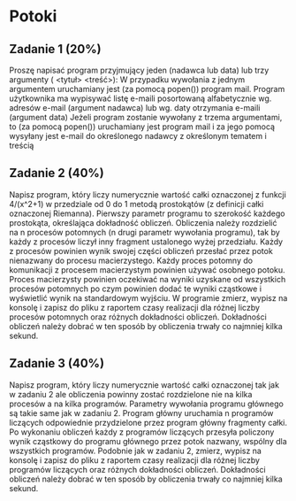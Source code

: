 # Potoki

## Zadanie 1 (20%)
Proszę napisać program przyjmujący jeden (nadawca lub data) lub trzy argumenty (<adresEmail> <tytuł> <treść>):
W przypadku wywołania z jednym argumentem uruchamiany jest (za pomocą popen()) program mail. Program użytkownika ma wypisywać listę e-maili posortowaną alfabetycznie wg. adresów e-mail (argument nadawca) lub wg. daty otrzymania e-maili (argument data)
Jeżeli program zostanie wywołany z trzema argumentami, to (za pomocą popen()) uruchamiany jest program mail i za jego pomocą wysyłany jest e-mail do określonego nadawcy z określonym tematem i treścią
## Zadanie 2 (40%)
Napisz program, który liczy numerycznie wartość całki oznaczonej z funkcji 4/(x^2+1) w przedziale od 0 do 1 metodą prostokątów (z definicji całki oznaczonej Riemanna). Pierwszy parametr programu to szerokość każdego prostokąta, określająca dokładność obliczeń. Obliczenia należy rozdzielić na n procesów potomnych (n drugi parametr wywołania programu), tak by każdy z procesów liczył inny fragment ustalonego wyżej przedziału. Każdy z procesów powinien wynik swojej części obliczeń przesłać przez potok nienazwany do procesu macierzystego. Każdy proces potomny do komunikacji z procesem macierzystym powinien używać osobnego potoku. Proces macierzysty powinien oczekiwać na wyniki uzyskane od wszystkich procesów potomnych po czym powinien dodać te wyniki cząstkowe i wyświetlić wynik na standardowym wyjściu. W programie zmierz, wypisz na konsolę i zapisz do pliku z raportem czasy realizacji dla różnej liczby procesów potomnych oraz różnych dokładności obliczeń. Dokładności obliczeń należy dobrać w ten sposób by obliczenia trwały co najmniej kilka sekund.

## Zadanie 3 (40%)
Napisz program, który liczy numerycznie wartość całki oznaczonej tak jak w zadaniu 2 ale obliczenia powinny zostać rozdzielone nie na kilka procesów a na kilka programów. Parametry wywołania programu głównego są takie same jak w zadaniu 2. Program główny uruchamia n programów liczących odpowiednie przydzielone przez program główny fragmenty całki. Po wykonaniu obliczeń każdy z programów liczących przesyła policzony wynik cząstkowy do programu głównego przez potok nazwany, wspólny dla wszystkich programów. Podobnie jak w zadaniu 2, zmierz, wypisz na konsolę i zapisz do pliku z raportem czasy realizacji dla różnej liczby programów liczących oraz różnych dokładności obliczeń. Dokładności obliczeń należy dobrać w ten sposób by obliczenia trwały co najmniej kilka sekund.